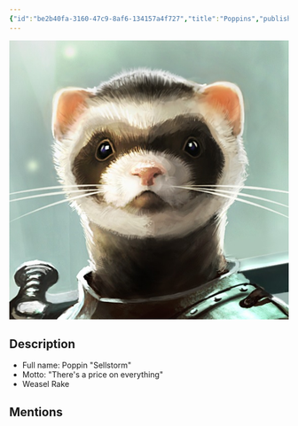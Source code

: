 ```yaml
---
{"id":"be2b40fa-3160-47c9-8af6-134157a4f727","title":"Poppins","publish":true,"date_created":"Saturday, January 14th 2023, 10:36:08 am","date_modified":"Sunday, April 7th 2024, 12:08:15 pm","path":"Tabletop/Campaigns/And A Thousand Years More/Characters/Party/Poppins.md","permalink":"/tabletop/campaigns/and-a-thousand-years-more/characters/party/poppins/","PassFrontmatter":true}
---
```



![Banner-Poppins-polaroid.jpeg|200](../../../../../Media/IronClaw/Polaroid/Banner-Poppins-polaroid.jpeg)

## Description

- Full name: Poppin "Sellstorm"
- Motto: "There's a price on everything"
- Weasel Rake

## Mentions


